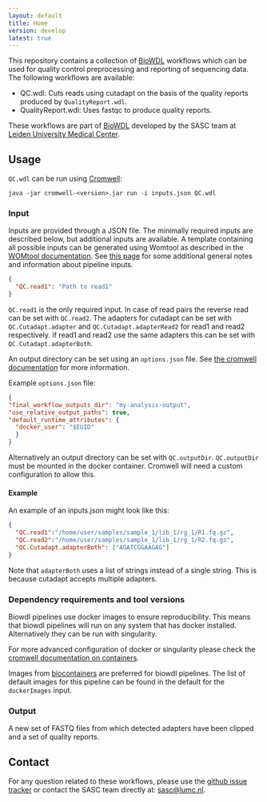 ```yaml
---
layout: default
title: Home
version: develop
latest: true
---
```


This repository contains a collection of [BioWDL](https://github.com/biowdl)
workflows which can be used for quality control preprocessing and reporting of
sequencing data. The following workflows are available:
- QC.wdl: Cuts reads using cutadapt on the basis of the quality reports produced by `QualityReport.wdl`.
- QualityReport.wdl: Uses fastqc to produce quality reports.

These workflows are part of [BioWDL](https://biowdl.github.io/)
developed by the SASC team at [Leiden University Medical Center](https://www.lumc.nl/).

## Usage

`QC.wdl` can be run using
[Cromwell](http://cromwell.readthedocs.io/en/stable/):
```
java -jar cromwell-<version>.jar run -i inputs.json QC.wdl
```

### Input

Inputs are provided through a JSON file. The minimally required inputs are
described below, but additional inputs are available.
A template containing all possible inputs can be generated using
Womtool as described in the
[WOMtool documentation](http://cromwell.readthedocs.io/en/stable/WOMtool/).
See [this page](/inputs.html) for some additional general notes and information
about pipeline inputs.

```JSON
{
  "QC.read1": "Path to read1"
}
```
`QC.read1`  is the only required input. In case of read pairs the reverse
read can be set with `QC.read2`. The adapters for cutadapt can be  set
with `QC.Cutadapt.adapter` and `QC.Cutadapt.adapterRead2` for read1 and
read2 respectively. If read1 and read2 use the same adapters this can be
set with `QC.Cutadapt.adapterBoth`.

An output directory can be set using an `options.json` file. See [the
cromwell documentation](
https://cromwell.readthedocs.io/en/stable/wf_options/Overview/) for more
information.

Example `options.json` file:
```JSON
{
"final_workflow_outputs_dir": "my-analysis-output",
"use_relative_output_paths": true,
"default_runtime_attributes": {
  "docker_user": "$EUID"
  }
}
```
Alternatively an output directory can be set with `QC.outputDir`.
`QC.outputDir` must be mounted in the docker container. Cromwell will
need a custom configuration to allow this.

#### Example

An example of an inputs.json might look like this:
```JSON
{
  "QC.read1":"/home/user/samples/sample_1/lib_1/rg_1/R1.fq.gz",
  "QC.read2":"/home/user/samples/sample_1/lib_1/rg_1/R2.fq.gz",
  "QC.Cutadapt.adapterBoth": ["AGATCGGAAGAG"]
}
```

Note that `adapterBoth` uses a list of strings instead of a single string.
This is because cutadapt accepts multiple adapters.

### Dependency requirements and tool versions
Biowdl pipelines use docker images to ensure  reproducibility. This
means that biowdl pipelines will run on any system that has docker
installed. Alternatively they can be run with singularity.

For more advanced configuration of docker or singularity please check
the [cromwell documentation on containers](
https://cromwell.readthedocs.io/en/stable/tutorials/Containers/).  

Images from [biocontainers](https://biocontainers.pro) are preferred for
biowdl pipelines. The list of default images for this pipeline can be
found in the default for the `dockerImages` input.

### Output

A new set of FASTQ files from which detected adapters have been clipped and a
set of quality reports.

## Contact
<p>
  <!-- Obscure e-mail address for spammers -->
For any question related to these workflows, please use the
<a href='https://github.com/biowdl/QC/issues'>github issue tracker</a>
or contact the SASC team directly at: 
<a href='&#109;&#97;&#105;&#108;&#116;&#111;&#58;&#115;&#97;&#115;&#99;&#64;&#108;&#117;&#109;&#99;&#46;&#110;&#108;'>
&#115;&#97;&#115;&#99;&#64;&#108;&#117;&#109;&#99;&#46;&#110;&#108;</a>.
</p>
